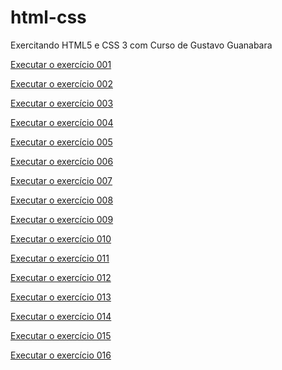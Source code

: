 # html-css
 Exercitando HTML5 e CSS 3 com Curso de Gustavo Guanabara

<a href="https://gillaercio.github.io/html-css/exercicios/ex001/index.html">Executar o exercício 001</a>

<a href="https://gillaercio.github.io/html-css/exercicios/ex002/index.html">Executar o exercício 002</a>

<a href="https://gillaercio.github.io/html-css/exercicios/ex003/index.html">Executar o exercício 003</a>

<a href="https://gillaercio.github.io/html-css/exercicios/ex004/index.html">Executar o exercício 004</a>

<a href="https://gillaercio.github.io/html-css/exercicios/ex005/index.html">Executar o exercício 005</a>

<a href="https://gillaercio.github.io/html-css/exercicios/ex006/index.html">Executar o exercício 006</a>

<a href="https://gillaercio.github.io/html-css/exercicios/ex007/index.html">Executar o exercício 007</a>

<a href="https://gillaercio.github.io/html-css/exercicios/ex008/index.html">Executar o exercício 008</a>

<a href="https://gillaercio.github.io/html-css/exercicios/ex009/index.html">Executar o exercício 009</a>

<a href="https://gillaercio.github.io/html-css/exercicios/ex010/index.html">Executar o exercício 010</a>

<a href="https://gillaercio.github.io/html-css/exercicios/ex011/index.html">Executar o exercício 011</a>

<a href="https://gillaercio.github.io/html-css/exercicios/ex012/index.html">Executar o exercício 012</a>

<a href="https://gillaercio.github.io/html-css/exercicios/ex013/index.html">Executar o exercício 013</a>

<a href="https://gillaercio.github.io/html-css/exercicios/ex014/index.html">Executar o exercício 014</a>

<a href="https://gillaercio.github.io/html-css/exercicios/ex015/index.html">Executar o exercício 015</a>

<a href="https://gillaercio.github.io/html-css/exercicios/ex016/index.html">Executar o exercício 016</a>